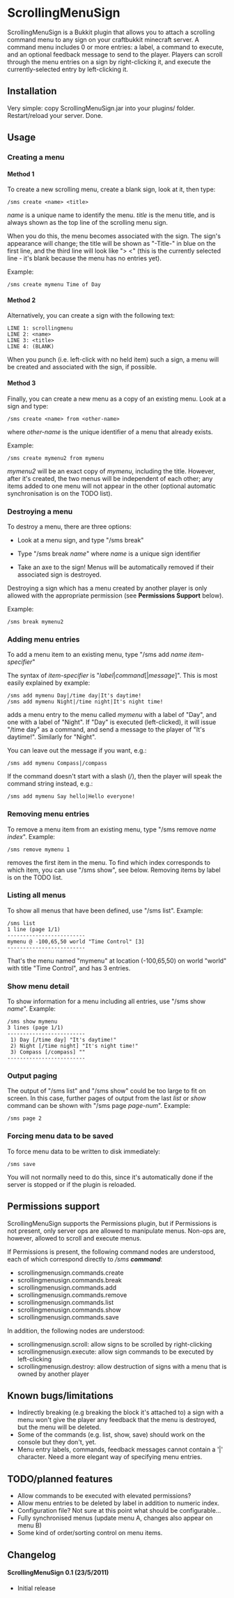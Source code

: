 # ScrollingMenuSign

ScrollingMenuSign is a Bukkit plugin that allows you to attach a scrolling command menu to any sign on your craftbukkit
minecraft server.  A command menu includes 0 or more entries: a label, a command to execute, and an optional feedback message
to send to the player.  Players can scroll through the menu entries on a sign by right-clicking it, and execute the 
currently-selected entry by left-clicking it.

## Installation

Very simple: copy ScrollingMenuSign.jar into your plugins/ folder.  Restart/reload your server.  Done.

## Usage

### Creating a menu

#### Method 1

To create a new scrolling menu, create a blank sign, look at it, then type:

	/sms create <name> <title>
  
_name_ is a unique name to identify the menu.  _title_ is the menu title, and is always shown as the top line
of the scrolling menu sign.

When you do this, the menu becomes associated with the sign.  The sign's appearance will change; the title will
be shown as "-Title-" in blue on the first line, and the third line will look like ">   <" (this is the currently
selected line - it's blank because the menu has no entries yet).

Example:

	/sms create mymenu Time of Day

#### Method 2

Alternatively, you can create a sign with the following text:

	LINE 1: scrollingmenu
	LINE 2: <name>
	LINE 3: <title>
	LINE 4: (BLANK)

When you punch (i.e. left-click with no held item) such a sign, a menu will be created and associated with the sign, if possible.

#### Method 3

Finally, you can create a new menu as a copy of an existing menu.  Look at a sign and type:

 	/sms create <name> from <other-name>

where _other-name_ is the unique identifier of a menu that already exists.

Example:

	/sms create mymenu2 from mymenu
	
_mymenu2_ will be an exact copy of _mymenu_, including the title.  However, after it's created, the two menus
will be independent of each other; any items added to one menu will not appear in the other (optional automatic
synchronisation is on the TODO list).

### Destroying a menu

To destroy a menu, there are three options:

- Look at a menu sign, and type "/sms break"

- Type "/sms break _name_" where _name_ is a unique sign identifier

- Take an axe to the sign!  Menus will be automatically removed if their associated sign is destroyed.

Destroying a sign which has a menu created by another player is only allowed with the appropriate permission
(see **Permissions Support** below).

Example:

	/sms break mymenu2
	
### Adding menu entries

To add a menu item to an existing menu, type "/sms add _name_ _item-specifier_"

The syntax of _item-specifier_ is "_label_|_command_[|_message_]".  This is most easily explained by example:

	/sms add mymenu Day|/time day|It's daytime!
	/sms add mymenu Night|/time night|It's night time!
  
adds a menu entry to the menu called _mymenu_ with a label of "Day", and one with a label of "Night".  If 
"Day" is executed (left-clicked), it will issue "/time day" as a command, and send a message to the player
of "It's daytime!".  Similarly for "Night".

You can leave out the message if you want, e.g.:

	/sms add mymenu Compass|/compass

If the command doesn't start with a slash (/), then the player will speak the command string instead, e.g.:

	/sms add mymenu Say hello|Hello everyone!

### Removing menu entries

To remove a menu item from an existing menu, type "/sms remove _name_ _index_".  Example:

	/sms remove mymenu 1
  
removes the first item in the menu.  To find which index corresponds to which item, you can use "/sms show",
see below.  Removing items by label is on the TODO list.

### Listing all menus

To show all menus that have been defined, use "/sms list".  Example:

	/sms list
	1 line (page 1/1)
	-------------------------
	mymenu @ -100,65,50 world "Time Control" [3]
    -------------------------
	
That's the menu named "mymenu" at location (-100,65,50) on world "world" with title "Time Control", and
has 3 entries.

### Show menu detail

To show information for a menu including all entries, use "/sms show _name_".  Example:

	/sms show mymenu
    3 lines (page 1/1)
	-------------------------
	 1) Day [/time day] "It's daytime!"
	 2) Night [/time night] "It's night time!"
	 3) Compass [/compass] ""
	-------------------------

### Output paging

The output of "/sms list" and "/sms show" could be too large to fit on screen.  In this case, further pages of
output from the last _list_ or _show_ command can be shown with "/sms page _page-num_".  Example:

	/sms page 2

### Forcing menu data to be saved

To force menu data to be written to disk immediately:

	/sms save
	
You will not normally need to do this, since it's automatically done if the server is stopped or if the plugin
is reloaded.

## Permissions support

ScrollingMenuSign supports the Permissions plugin, but if Permissions is not present, only server ops are allowed 
to manipulate menus.  Non-ops are, however, allowed to scroll and execute menus.

If Permissions is present, the following command nodes are understood, each of which correspond directly
to _/sms **command**_:

- scrollingmenusign.commands.create
- scrollingmenusign.commands.break
- scrollingmenusign.commands.add
- scrollingmenusign.commands.remove
- scrollingmenusign.commands.list
- scrollingmenusign.commands.show
- scrollingmenusign.commands.save

In addition, the following nodes are understood:

- scrollingmenusign.scroll: allow signs to be scrolled by right-clicking
- scrollingmenusign.execute: allow sign commands to be executed by left-clicking
- scrollingmenusign.destroy: allow destruction of signs with a menu that is owned by another player

## Known bugs/limitations

- Indirectly breaking (e.g breaking the block it's attached to) a sign with a menu won't give the player any feedback that the menu is destroyed, but the menu will be deleted.
- Some of the commands (e.g. list, show, save) should work on the console but they don't, yet.
- Menu entry labels, commands, feedback messages cannot contain a '|' character.  Need a more elegant way of specifying menu entries.

## TODO/planned features

- Allow commands to be executed with elevated permissions?
- Allow menu entries to be deleted by label in addition to numeric index.
- Configuration file?  Not sure at this point what should be configurable...
- Fully synchronised menus (update menu A, changes also appear on menu B)
- Some kind of order/sorting control on menu items.

## Changelog

#### ScrollingMenuSign 0.1 (23/5/2011)
- Initial release
